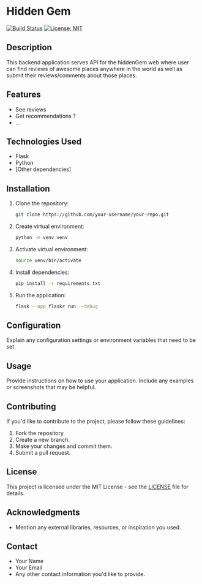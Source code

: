 # Hidden Gem

[![Build Status](https://travis-ci.org/your-username/your-repo.svg?branch=master)](https://travis-ci.org/your-username/your-repo)
[![License: MIT](https://img.shields.io/badge/License-MIT-yellow.svg)](https://opensource.org/licenses/MIT)

## Description

This backend application serves API for the hiddenGem web where user can find reviews of awesome places anywhere in the world as well as submit their reviews/comments about those places.

## Features

- See reviews
- Get recommendations ?
- ...

## Technologies Used

- Flask
- Python
- [Other dependencies]

## Installation

1. Clone the repository:

    ```bash
    git clone https://github.com/your-username/your-repo.git
    ```

2. Create virtual environment:
    ```bash
    python -m venv venv
    ```

3. Activate virtual environment:
    ```bash
    source venv/bin/activate
    ```

4. Install dependencies:
    ```bash
    pip install -r requirements.txt
    ```

5. Run the application:

    ```bash
    flask --app flaskr run --debug
    ```

## Configuration

Explain any configuration settings or environment variables that need to be set.

## Usage

Provide instructions on how to use your application. Include any examples or screenshots that may be helpful.

## Contributing

If you'd like to contribute to the project, please follow these guidelines:

1. Fork the repository.
2. Create a new branch.
3. Make your changes and commit them.
4. Submit a pull request.

## License

This project is licensed under the MIT License - see the [LICENSE](LICENSE) file for details.

## Acknowledgments

- Mention any external libraries, resources, or inspiration you used.

## Contact

- Your Name
- Your Email
- Any other contact information you'd like to provide.
